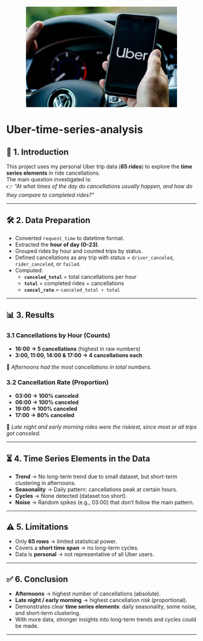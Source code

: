 <p align="center">
  <img src="https://github.com/HermelaDev/Uber-time-series-analysis/blob/main/Uber.jpg" alt="Alt text" width="400"/>
</p>

# Uber-time-series-analysis
## 📌 1. Introduction
This project uses my personal Uber trip data (**65 rides**) to explore the **time series elements** in ride cancellations.  
The main question investigated is:  
👉 *“At what times of the day do cancellations usually happen, and how do they compare to completed rides?”*  

---

## 🛠️ 2. Data Preparation
- Converted `request_time` to datetime format.  
- Extracted the **hour of day (0–23)**.  
- Grouped rides by hour and counted trips by status.  
- Defined cancellations as any trip with status = `driver_canceled`, `rider_canceled`, or `failed`.  
- Computed:  
  - **`canceled_total`** = total cancellations per hour  
  - **`total`** = completed rides + cancellations  
  - **`cancel_rate`** = `canceled_total ÷ total`  

---

## 📊 3. Results

### 3.1 Cancellations by Hour (Counts)
- **16:00 → 5 cancellations** (highest in raw numbers)  
- **3:00, 11:00, 14:00 & 17:00 → 4 cancellations each**  

📌 *Afternoons had the most cancellations in total numbers.*  

### 3.2 Cancellation Rate (Proportion)
- **03:00 → 100% canceled**  
- **06:00 → 100% canceled**  
- **19:00 → 100% canceled**  
- **17:00 → 80% canceled**  

📌 *Late night and early morning rides were the riskiest, since most or all trips got canceled.*  

---

## ⏳ 4. Time Series Elements in the Data

- **Trend** → No long-term trend due to small dataset, but short-term clustering in afternoons.  
- **Seasonality** → Daily pattern: cancellations peak at certain hours.  
- **Cycles** → None detected (dataset too short).  
- **Noise** → Random spikes (e.g., 03:00) that don’t follow the main pattern.  

---

## ⚠️ 5. Limitations
- Only **65 rows** → limited statistical power.  
- Covers a **short time span** → no long-term cycles.  
- Data is **personal** → not representative of all Uber users.  

---

## ✅ 6. Conclusion
- **Afternoons** → highest number of cancellations (absolute).  
- **Late night / early morning** → highest cancellation *risk* (proportional).  
- Demonstrates clear **time series elements**: daily seasonality, some noise, and short-term clustering.  
- With more data, stronger insights into long-term trends and cycles could be made.  

---
